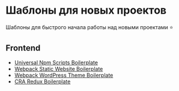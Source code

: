 # Шаблоны для новых проектов
Шаблоны для быстрого начала работы над новыми проектами :star: 

## Frontend
- [Universal Npm Scripts Boilerplate](https://github.com/slamach/npm-scripts-boilerplate)
- [Webpack Static Website Boilerplate](https://github.com/slamach/webpack-static-boilerplate)
- [Webpack WordPress Theme Boilerplate](https://github.com/slamach/webpack-wordpress-boilerplate)
- [CRA Redux Boilerplate](https://github.com/slamach/cra-template-redux)
